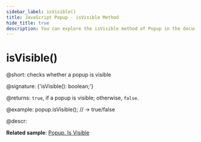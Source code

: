 ```yaml
---
sidebar_label: isVisible()
title: JavaScript Popup - isVisible Method 
hide_title: true
description: You can explore the isVisible method of Popup in the documentation of the DHTMLX JavaScript UI library. Browse developer guides and API reference, try out code examples and live demos, and download a free 30-day evaluation version of DHTMLX Suite 7.
---
```

 
# isVisible()

@short: checks whether a popup is visible

@signature: {'isVisible(): boolean;'}

@returns:
`true`, if a popup is visible; otherwise, `false`.

@example:
popup.isVisible(); // -> true/false

@descr:

**Related sample**: [Popup. Is Visible](https://snippet.dhtmlx.com/f614sdm3)

[comment]: # (@related: popup/work_with_popup.md#checking-visibility-of-popup)
